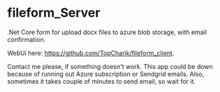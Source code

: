 # fileform_Server
.Net Core form for upload docx files to azure blob storage, with email confirmation.

WebUi here: https://github.com/TopCharik/fileform_client.

Contact me please, if something doesn't work. This app could be down because of running out Azure subscription or Sendgrid emails. Also, sometimes it takes couple of minutes to send email, so wait for it.
